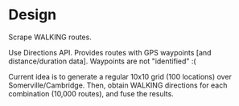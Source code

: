 
# Design

Scrape WALKING routes.

Use Directions API.
Provides routes with GPS waypoints [and distance/duration data].
Waypoints are not "identified" :(

Current idea is to generate a regular 10x10 grid (100 locations) over Somerville/Cambridge.
Then, obtain WALKING directions for each combination (10,000 routes), and fuse the results.


